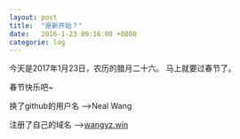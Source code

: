 ```yaml
---
layout: post
title:  "是新开始？"
date:   2016-1-23 09:16:00 +0800
categorie: log
---
```

今天是2017年1月23日，农历的腊月二十六。
马上就要过春节了。

春节快乐吧~

换了github的用户名 -->Neal Wang

注册了自己的域名 -->[wangyz.win]

[wangyz.win]:http://wangyz.win